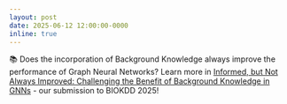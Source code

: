 ```yaml
---
layout: post
date: 2025-06-12 12:00:00-0000
inline: true
---
```


📚 Does the incorporation of Background Knowledge always improve the performance of Graph Neural Networks?
Learn more in [Informed, but Not Always Improved: Challenging the Benefit of Background Knowledge in GNNs](https://arxiv.org/abs/2505.11023) - our submission to BIOKDD 2025!
